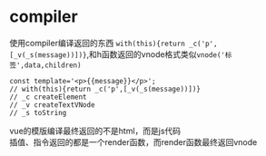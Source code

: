 # compiler
 
使用compiler编译返回的东西 ```with(this){return _c('p',[_v(_s(message))])}```,和h函数返回的vnode格式类似```vnode('标签',data,children) ```   
```
const template='<p>{{message}}</p>';
// with(this){return _c('p',[_v(_s(message))])}
// _c createElement
// _v createTextVNode
// _s toString
```

vue的模版编译最终返回的不是html，而是js代码   
插值、指令返回的都是一个render函数，而render函数最终返回vnode

